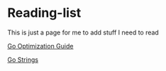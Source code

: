 # Reading-list
This is just a page for me to add stuff I need to read

[Go Optimization Guide](https://goperf.dev/)

[Go Strings](https://go.dev/blog/strings)
